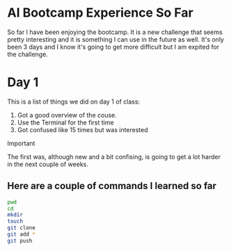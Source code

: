 # AI Bootcamp Experience So Far

So far I have been enjoying the bootcamp. It is a new challenge that seems pretty interesting and it is something I can use in the future as well. It's only been 3 days and I know it's going to get more difficult but I am expited for the challenge.

# Day 1

This is a list of things we did on day 1 of class:
1. Got a good overview of the couse.
2. Use the Terminal for the first time
3. Got confused like 15 times but was interested

> [!IMPORTANT]
> The first was, although new and a bit confising, is going to get a lot harder in the next couple of weeks.

## Here are a couple of commands I learned so far

```sh
pwd
cd
mkdir
touch
git clone
git add *
git push
```
